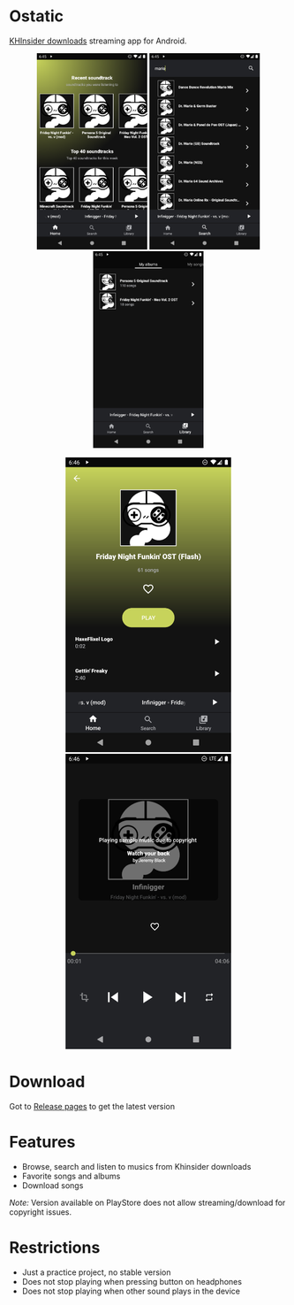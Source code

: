 # Ostatic

[KHInsider downloads](https://downloads.khinsider.com/) streaming app for Android.

<p align="middle">
	<img src="screenshots/ostaticscreen01.png" width="200">
	<img src="screenshots/ostaticscreen02.png" width="200">
	<img src="screenshots/ostaticscreen03.png" width="200">
</p>

<p align="middle">
	<img src="screenshots/ostaticscreen04.png" width="300">
	<img src="screenshots/ostaticscreen05.png" width="300">
</p>

# Download

Got to [Release pages](https://github.com/Artenes/ostatic/releases) to get the latest version

# Features

- Browse, search and listen to musics from Khinsider downloads
- Favorite songs and albums
- Download songs

*Note:* Version available on PlayStore does not allow streaming/download for copyright issues.

# Restrictions

- Just a practice project, no stable version
- Does not stop playing when pressing button on headphones
- Does not stop playing when other sound plays in the device
